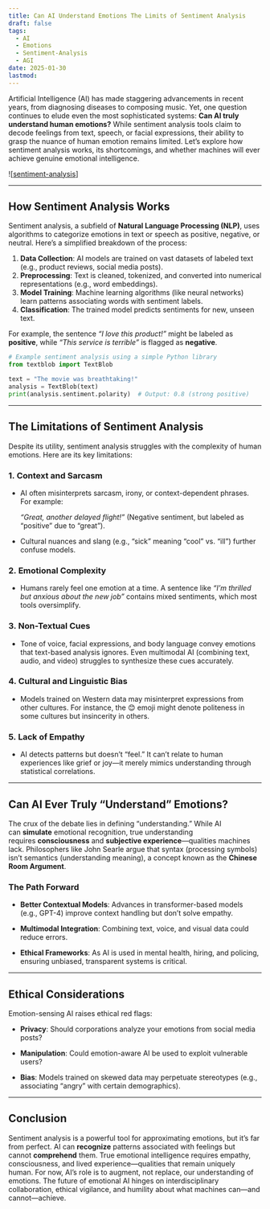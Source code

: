 ```yaml
---
title: Can AI Understand Emotions The Limits of Sentiment Analysis
draft: false
tags:
  - AI
  - Emotions
  - Sentiment-Analysis
  - AGI
date: 2025-01-30
lastmod:
---
```

 
Artificial Intelligence (AI) has made staggering advancements in recent years, from diagnosing diseases to composing music. Yet, one question continues to elude even the most sophisticated systems: **Can AI truly understand human emotions?** While sentiment analysis tools claim to decode feelings from text, speech, or facial expressions, their ability to grasp the nuance of human emotion remains limited. Let’s explore how sentiment analysis works, its shortcomings, and whether machines will ever achieve genuine emotional intelligence.

![[sentiment-analysis](https://fastercapital.co/i/Sentiment-Analysis--How-to-Use-Sentiment-Analysis-to-Understand-Your-Social-Media-Audience--Challenges-and-Limitations-of-Sentiment-Analysis.webp)]

---

## How Sentiment Analysis Works

Sentiment analysis, a subfield of **Natural Language Processing (NLP)**, uses algorithms to categorize emotions in text or speech as positive, negative, or neutral. Here’s a simplified breakdown of the process:

1. **Data Collection**: AI models are trained on vast datasets of labeled text (e.g., product reviews, social media posts).
2. **Preprocessing**: Text is cleaned, tokenized, and converted into numerical representations (e.g., word embeddings).
3. **Model Training**: Machine learning algorithms (like neural networks) learn patterns associating words with sentiment labels.
4. **Classification**: The trained model predicts sentiments for new, unseen text.

For example, the sentence *“I love this product!”* might be labeled as **positive**, while *“This service is terrible”* is flagged as **negative**.

```python
# Example sentiment analysis using a simple Python library
from textblob import TextBlob

text = "The movie was breathtaking!"
analysis = TextBlob(text)
print(analysis.sentiment.polarity)  # Output: 0.8 (strong positive)
```

---

## The Limitations of Sentiment Analysis

Despite its utility, sentiment analysis struggles with the complexity of human emotions. Here are its key limitations:

### 1. **Context and Sarcasm**

- AI often misinterprets sarcasm, irony, or context-dependent phrases. For example:

     _“Great, another delayed flight!”_ (Negative sentiment, but labeled as “positive” due to “great”).

- Cultural nuances and slang (e.g., “sick” meaning “cool” vs. “ill”) further confuse models.

### 2. **Emotional Complexity**

- Humans rarely feel one emotion at a time. A sentence like _“I’m thrilled but anxious about the new job”_ contains mixed sentiments, which most tools oversimplify.

### 3. **Non-Textual Cues**

- Tone of voice, facial expressions, and body language convey emotions that text-based analysis ignores. Even multimodal AI (combining text, audio, and video) struggles to synthesize these cues accurately.

### 4. **Cultural and Linguistic Bias**

- Models trained on Western data may misinterpret expressions from other cultures. For instance, the 😊 emoji might denote politeness in some cultures but insincerity in others.

### 5. **Lack of Empathy**

- AI detects patterns but doesn’t “feel.” It can’t relate to human experiences like grief or joy—it merely mimics understanding through statistical correlations.

---

## Can AI Ever Truly “Understand” Emotions?

The crux of the debate lies in defining “understanding.” While AI can **simulate** emotional recognition, true understanding requires **consciousness** and **subjective experience**—qualities machines lack. Philosophers like John Searle argue that syntax (processing symbols) isn’t semantics (understanding meaning), a concept known as the **Chinese Room Argument**.

### The Path Forward

- **Better Contextual Models**: Advances in transformer-based models (e.g., GPT-4) improve context handling but don’t solve empathy.

- **Multimodal Integration**: Combining text, voice, and visual data could reduce errors.

- **Ethical Frameworks**: As AI is used in mental health, hiring, and policing, ensuring unbiased, transparent systems is critical.


---

## Ethical Considerations

Emotion-sensing AI raises ethical red flags:

- **Privacy**: Should corporations analyze your emotions from social media posts?

- **Manipulation**: Could emotion-aware AI be used to exploit vulnerable users?

- **Bias**: Models trained on skewed data may perpetuate stereotypes (e.g., associating “angry” with certain demographics).

---

## Conclusion

Sentiment analysis is a powerful tool for approximating emotions, but it’s far from perfect. AI can **recognize** patterns associated with feelings but cannot **comprehend** them. True emotional intelligence requires empathy, consciousness, and lived experience—qualities that remain uniquely human. For now, AI’s role is to augment, not replace, our understanding of emotions. The future of emotional AI hinges on interdisciplinary collaboration, ethical vigilance, and humility about what machines can—and cannot—achieve.